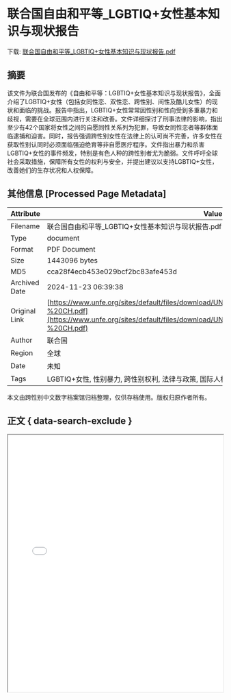 # 联合国自由和平等_LGBTIQ+女性基本知识与现状报告

<!-- tcd_download_link -->
下载: <a href="../联合国自由和平等_LGBTIQ+女性基本知识与现状报告.pdf" download>联合国自由和平等_LGBTIQ+女性基本知识与现状报告.pdf</a>
<!-- tcd_download_link_end -->

## 摘要

<!-- tcd_abstract -->
该文件为联合国发布的《自由和平等：LGBTIQ+女性基本知识与现状报告》，全面介绍了LGBTIQ+女性（包括女同性恋、双性恋、跨性别、间性及酷儿女性）的现状和面临的挑战。报告中指出，LGBTIQ+女性常常因性别和性向受到多重暴力和歧视，需要在全球范围内进行关注和改善。文件详细探讨了刑事法律的影响，指出至少有42个国家将女性之间的自愿同性关系列为犯罪，导致女同性恋者等群体面临逮捕和迫害。同时，报告强调跨性别女性在法律上的认可尚不完善，许多女性在获取性别认同时必须面临强迫绝育等非自愿医疗程序。文件指出暴力和杀害LGBTIQ+女性的事件频发，特别是有色人种的跨性别者尤为脆弱。文件呼吁全球社会采取措施，保障所有女性的权利与安全，并提出建议以支持LGBTIQ+女性，改善她们的生存状况和人权保障。

<!-- tcd_abstract_end -->

## 其他信息 [Processed Page Metadata]

| Attribute       | Value                                  |
|-----------------|----------------------------------------|
| Filename        | 联合国自由和平等_LGBTIQ+女性基本知识与现状报告.pdf                             |
| Type            | document                                 |
| Format          | PDF Document                               |
| Size            | 1443096 bytes                           |
| MD5             | cca28f4ecb453e029bcf2bc83afe453d                                  |
| Archived Date   | 2024-11-23 06:39:38                             |
| Original Link   | [https://www.unfe.org/sites/default/files/download/UNFE%20LGBTIQ%2B%20Women%20Factsheet-%20CH.pdf](https://www.unfe.org/sites/default/files/download/UNFE%20LGBTIQ%2B%20Women%20Factsheet-%20CH.pdf)                         |
| Author          | 联合国                               |
| Region          | 全球                               |
| Date            | 未知                                 |
| Tags            | LGBTIQ+女性, 性别暴力, 跨性别权利, 法律与政策, 国际人权, 性别认同, 平等与权利, 联合国报告                                 |

本文由跨性别中文数字档案馆归档整理，仅供存档使用。版权归原作者所有。


## 正文 { data-search-exclude }

<!-- tcd_main_text -->
<iframe src="../联合国自由和平等_LGBTIQ+女性基本知识与现状报告.pdf" width="100%" height="600px">
    <p>无法显示PDF，请下载查看。</p>
</iframe>
<!-- tcd_main_text_end -->

